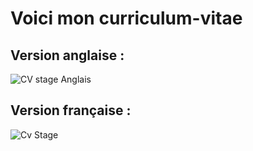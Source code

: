 # Voici mon curriculum-vitae

## Version anglaise :
![CV stage Anglais](https://github.com/Timothe12/Curriculum-Vitae/assets/128182775/873ad213-d5ba-4f8b-943f-0084a32ab666)

## Version française :
![Cv Stage](https://github.com/Timothe12/Curriculum-Vitae/assets/128182775/ce01247e-c50a-4111-86a7-24d073c7bb0f)
